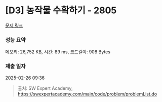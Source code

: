 # [D3] 농작물 수확하기 - 2805 

[문제 링크](https://swexpertacademy.com/main/code/problem/problemDetail.do?contestProbId=AV7GLXqKAWYDFAXB) 

### 성능 요약

메모리: 26,752 KB, 시간: 89 ms, 코드길이: 908 Bytes

### 제출 일자

2025-02-26 09:36



> 출처: SW Expert Academy, https://swexpertacademy.com/main/code/problem/problemList.do